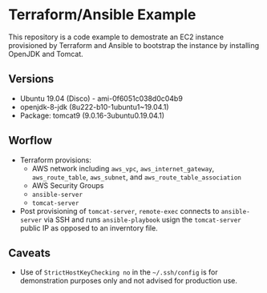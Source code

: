 # Terraform/Ansible Example 
This repository is a code example to demostrate an EC2 instance provisioned by Terraform and Ansible to bootstrap the instance by installing OpenJDK and Tomcat.

## Versions
- Ubuntu 19.04 (Disco) - ami-0f6051c038d0c04b9
- openjdk-8-jdk (8u222-b10-1ubuntu1~19.04.1)
- Package: tomcat9 (9.0.16-3ubuntu0.19.04.1) 

## Worflow
- Terraform provisions: 
    - AWS network including `aws_vpc`, `aws_internet_gateway`, `aws_route_table`, `aws_subnet`, and `aws_route_table_association`
    - AWS Security Groups
    - `ansible-server`
    - `tomcat-server` 
- Post provisioning of `tomcat-server`, `remote-exec` connects to `ansible-server` via SSH and runs `ansible-playbook` usign the `tomcat-server` public IP as opposed to an inverntory file.      

## Caveats
- Use of `StrictHostKeyChecking no` in the `~/.ssh/config` is for demonstration purposes only and not advised for production use.


